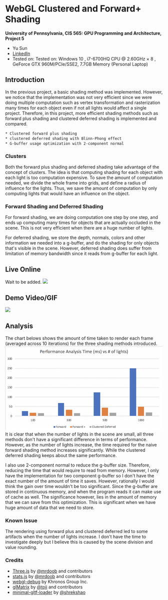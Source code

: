 WebGL Clustered and Forward+ Shading
======================

**University of Pennsylvania, CIS 565: GPU Programming and Architecture, Project 5**

* Yu Sun 
* [LinkedIn](https://www.linkedin.com/in/yusun3/)
* Tested on: Tested on: Windows 10 , i7-6700HQ CPU @ 2.60GHz × 8 , GeForce GTX 960M/PCIe/SSE2, 7.7GB Memory (Personal Laptop)
## Introduction
In the previous project, a basic shading method was implemented. However, we notice that the implementation was not 
very efficient since we were doing multiple computation such as vertex transformation and rasterization many times for 
each object even if not all lights would affect a single project. Therefore, in this project, more efficient shading methods such as 
forward plus shading and clustered deferred shading is implemented and compared. 

```
* Clustered forward plus shading 
* clustered deferred shading with Blinn-Phong effect
* G-buffer usage optimization with 2-component normal
```

### Clusters
Both the forward plus shading and deferred shading take advantage of the concept of clusters. The idea is that
computing shading for each object with each light is too computation expensive. To save the amount of computation needed,
we divide the whole frame into grids, and define a radius of influence for the lights. Thus, we save the amount of 
computation by only computing lights that would have an influence on the object.

### Forward Shading and Deferred Shading
For forward shading, we are doing computation one step by one step, and ends up computing many times for objects that are actually 
occluded in the scene. This is not very efficient when there are a huge number of lights.

For deferred shading, we store the depth, normals, colors and other information we needed into a g-buffer, and do the 
shading for only objects that's visible in the scene. However, deferred shading does suffer from limitation of memory 
bandwidth since it reads from g-buffer for each light.

## Live Online

Wait to be added.
[![](img/thumb.png)](http://TODO.github.io/Project5B-WebGL-Deferred-Shading)

## Demo Video/GIF

![](img/demo.gif) 

## Analysis
The chart belows shows the amount of time taken to render each frame (averaged across 10 iterations) for the three shading 
methods introduced. 
![](img/pa.png)
It is clear that when the number of lights in the scene are small, all three methods don't have a significant difference 
in terms of performance. However, as the number of lights increase, the time required for the naive forward shading method 
increases significantly. While the clustered deferred shading keeps about the same performance. 

I also use 2-component normal to reduce the g-buffer size. Therefore, reducing the time that would require to read from
memory. However, I only have the implementation for two component g-buffer so I don't have the exact number of the amount 
of time it saves. However, rationally I would think the gain over time wouldn't be too significant. Since the g-buffer 
are stored in continuous memory, and when the program reads it can make use of cache as well. The significance however, 
lies in the amount of memory that we can save from this optimization. This is significant when we have huge amount of data
that we need to store. 

### Known Issue
The rendering using forward plus and clustered deferred led to some artifacts when the number of lights increase. 
I don't have the time to investigate deeply but I believe this is caused by the scene division and value rounding.

### Credits

* [Three.js](https://github.com/mrdoob/three.js) by [@mrdoob](https://github.com/mrdoob) and contributors
* [stats.js](https://github.com/mrdoob/stats.js) by [@mrdoob](https://github.com/mrdoob) and contributors
* [webgl-debug](https://github.com/KhronosGroup/WebGLDeveloperTools) by Khronos Group Inc.
* [glMatrix](https://github.com/toji/gl-matrix) by [@toji](https://github.com/toji) and contributors
* [minimal-gltf-loader](https://github.com/shrekshao/minimal-gltf-loader) by [@shrekshao](https://github.com/shrekshao)
